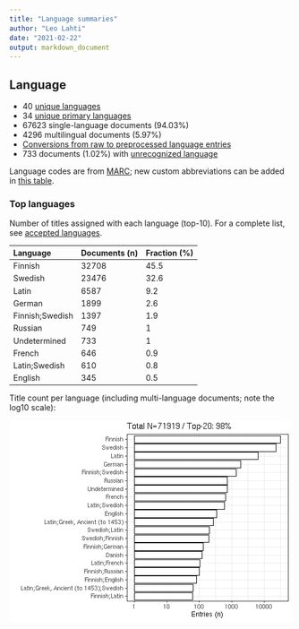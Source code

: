 ```yaml
---
title: "Language summaries"
author: "Leo Lahti"
date: "2021-02-22"
output: markdown_document
---
```


## Language

 * 40 [unique languages](output.tables/languages_accepted.csv)
 * 34 [unique primary languages](output.tables/language_primary_accepted.csv)  
 * 67623 single-language documents (94.03%)
 * 4296 multilingual documents (5.97%) 
 * [Conversions from raw to preprocessed language entries](output.tables/language_conversions.csv) 
 * 733 documents (1.02%) with [unrecognized language](output.tables/language_discarded.csv)

Language codes are from [MARC](http://www.loc.gov/marc/languages/language_code.html); new custom abbreviations can be added in [this table](https://github.com/COMHIS/fennica/blob/master/inst/extdata/language_abbreviations.csv).



### Top languages

Number of titles assigned with each language (top-10). For a complete list,
see [accepted languages](output.tables/language_accepted.csv).


|Language        |Documents (n) |Fraction (%) |
|:---------------|:-------------|:------------|
|Finnish         |32708         |45.5         |
|Swedish         |23476         |32.6         |
|Latin           |6587          |9.2          |
|German          |1899          |2.6          |
|Finnish;Swedish |1397          |1.9          |
|Russian         |749           |1            |
|Undetermined    |733           |1            |
|French          |646           |0.9          |
|Latin;Swedish   |610           |0.8          |
|English         |345           |0.5          |

Title count per language (including multi-language documents; note the log10 scale):

![plot of chunk summarylang](figure/summarylang-1.png)
